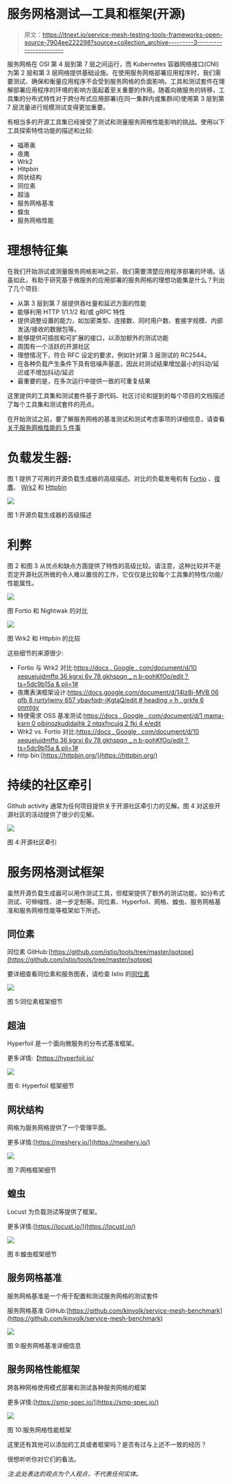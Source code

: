 # 服务网格测试—工具和框架(开源)

> 原文：<https://itnext.io/service-mesh-testing-tools-frameworks-open-source-7904ee222298?source=collection_archive---------3----------------------->

服务网格在 OSI 第 4 层到第 7 层之间运行，而 Kubernetes 容器网络接口(CNI)为第 2 层和第 3 层网络提供基础设施。在使用服务网格部署应用程序时，我们需要测试、确保和衡量应用程序不会受到服务网格的负面影响。工具和测试套件在理解部署应用程序的环境的影响方面起着至关重要的作用。随着向微服务的转移，工具集的分布式特性对于跨分布式应用部署(在同一集群内或集群间)使用第 3 层到第 7 层流量进行规模测试变得更加重要。

有相当多的开源工具集已经接受了测试和测量服务网格性能影响的挑战。使用以下工具探索特性功能的描述和比较:

*   福蒂奥
*   夜鹰
*   Wrk2
*   Httpbin
*   网状结构
*   同位素
*   超油
*   服务网格基准
*   蝗虫
*   服务网格性能

# 理想特征集

在我们开始测试或测量服务网格影响之前，我们需要清楚应用程序部署的环境。话虽如此，有助于研究基于微服务的应用部署的服务网格的理想功能集是什么？列出了几个项目:

*   从第 3 层到第 7 层提供吞吐量和延迟方面的性能
*   能够利用 HTTP 1/1.1/2 和/或 gRPC 特性
*   提供调整设置的能力，如加密类型、连接数、同时用户数、套接字规模、内部发送/接收的数据包等。
*   能够提供可插拔和可扩展的接口，以添加额外的测试功能
*   周围有一个活跃的开源社区
*   理想情况下，符合 RFC 设定的要求，例如针对第 3 层测试的 RC2544。
*   在各种负载产生条件下具有低噪声基底，因此对测试结果增加最小的抖动/延迟或不增加抖动/延迟
*   最重要的是，在多次运行中提供一致的可重复结果

这里提供的工具集和测试套件基于源代码、社区讨论和提到的每个项目的文档描述了每个工具集和测试套件的亮点。

在开始测试之前，要了解服务网格的基准测试和测试考虑事项的详细信息，请查看[关于服务网格性能的 5 件事](https://sunkur.medium.com/5-things-to-know-about-service-mesh-performance-a8331765e995)

# 负载发生器:

图 1 提供了可用的开源负载生成器的高级描述。对比的负载发电机有 [Fortio](https://github.com/fortio/fortio) 、[夜鹰](https://github.com/envoyproxy/nighthawk)、 [Wrk2](https://github.com/giltene/wrk2) 和 [Httpbin](https://github.com/postmanlabs/httpbin)

![](img/200ada34544b6fd3ecd0f43d29e2aa7b.png)

图 1:开源负载生成器的高级描述

# 利弊

图 2 和图 3 从优点和缺点方面提供了特性的高级比较。请注意，这种比较并不是否定开源社区所做的令人难以置信的工作，它仅仅是比较每个工具集的特性/功能/性能属性。

![](img/a3b6c47c62fbbb17f2ed31f644faf3b6.png)

图 Fortio 和 Nightwak 的对比

![](img/10f0b8f4b71447b7994a40fc79c8e5d2.png)

图 Wrk2 和 Httpbin 的比较

这些细节的来源很少:

*   Fortio 与 Wrk2 对比:[https://docs . Google . com/document/d/10 xequejujdmffq 36 kgrxi 6v 78 gkhspqn _ n b-pohKfOo/edit？ts=5dc9b15a & pli=1#](https://docs.google.com/document/d/10xeQuEjUjdmfFq36kGrxI6v78GKHspqn_Nb-pohKfOo/edit?ts=5dc9b15a&pli=1#)
*   夜鹰表演框架设计:[https://docs.google.com/document/d/14Iz8j-MVB 06 qfb 8 rurtylwmy 657 ybavfqdr-jKgtaQ/edit # heading = h . grkfe 6 onmtgv](https://docs.google.com/document/d/14Iz8j--Mvb06QFB8RurtYlwmy657YbAVfqDr-jKgtaQ/edit#heading=h.grkfe6onmtgv)
*   特使需求 OSS 基准测试:[https://docs . Google . com/document/d/1 mama-ksrn 0 oibinozkudjdaihk 2 ntqxfncujq 2 fki 4 e/edit](https://docs.google.com/document/d/1mAma-ksRN0OIBInoZKUdjdaIhK2nTQxFnCujq2fKi4E/edit)
*   Wrk2 vs. Fortio 对比:[https://docs . Google . com/document/d/10 xequejujdmffq 36 kgrxi 6v 78 gkhspqn _ n b-pohKfOo/edit？ts=5dc9b15a & pli=1#](https://docs.google.com/document/d/10xeQuEjUjdmfFq36kGrxI6v78GKHspqn_Nb-pohKfOo/edit?ts=5dc9b15a&pli=1#)
*   http bin:[https://httpbin.org/](https://httpbin.org/)

# 持续的社区牵引

Github activity 通常为任何项目提供关于开源社区牵引力的见解。图 4 对这些开源社区的活动提供了很少的见解。

![](img/34391046bccd8353333d8ce89d045784.png)

图 4:开源社区牵引

# 服务网格测试框架

虽然开源负载生成器可以用作测试工具，但框架提供了额外的测试功能，如分布式测试、可伸缩性、进一步定制等。同位素、Hyperfoil、网格、蝗虫、服务网格基准和服务网格性能等框架如下所述。

## 同位素

同位素 GitHub:[https://github.com/istio/tools/tree/master/isotope](https://github.com/istio/tools/tree/master/isotope)

要详细查看同位素和服务图表，请检查 Istio 的[同位素](https://sunkur.medium.com/isotope-for-istio-41dd3c218996)

![](img/ceeecf507a04af9b7f0aa18c77d04291.png)

图 5:同位素框架细节

## 超油

Hyperfoil 是一个面向微服务的分布式基准框架。

更多详情:【https://hyperfoil.io/ 

![](img/370a4f27b18b96cc69c0bbd66e9ed164.png)

图 6: Hyperfoil 框架细节

## 网状结构

网格为服务网格提供了一个管理平面。

更多详情:[https://meshery.io/](https://meshery.io/)

![](img/55b7f49acc9fc30fee2ddc9d6fdf687d.png)

图 7:网格框架细节

## 蝗虫

Locust 为负载测试等提供了框架。

更多详情:[https://locust.io/](https://locust.io/)

![](img/55b7f49acc9fc30fee2ddc9d6fdf687d.png)

图 8:蝗虫框架细节

## 服务网格基准

服务网格基准是一个用于配置和测试服务网格的测试套件

服务网格基准 GitHub:[https://github.com/kinvolk/service-mesh-benchmark](https://github.com/kinvolk/service-mesh-benchmark)

![](img/a50a1fdb94741adecfaa1389334d112a.png)

图 9:服务网格基准详细信息

## 服务网格性能框架

跨各种网格使用模式部署和测试各种服务网格的框架

更多详情:[https://smp-spec.io/](https://smp-spec.io/)

![](img/9fe55ad49159bec2a3e7d560d5796c42.png)

图 10:服务网格性能框架

这里还有其他可以添加的工具或者框架吗？是否有过与上述不一致的经历？

很想听听你对它们的看法。

*注:此处表达的观点为个人观点，不代表任何实体。*